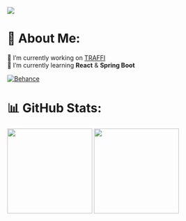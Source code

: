 ![](https://skillicons.dev/icons?i=cs,c,java,html,css,mysql,react,net,npm,git,github,ps,pr,blender,figma&perline=20#gh-dark-mode-only)

<!--[![C#](https://img.shields.io/badge/c%23-%23239120.svg?style=for-the-badge&logo=csharp&logoColor=white)](https://www.youtube.com/watch?v=dQw4w9WgXcQ)
[![Java](https://img.shields.io/badge/java-%23ED8B00.svg?style=for-the-badge&logo=openjdk&logoColor=white)](https://www.youtube.com/watch?v=dQw4w9WgXcQ)
[![C](https://img.shields.io/badge/c-%2300599C.svg?style=for-the-badge&logo=c&logoColor=white)](https://www.youtube.com/watch?v=dQw4w9WgXcQ)
[![HTML5](https://img.shields.io/badge/html5-%23E34F26.svg?style=for-the-badge&logo=html5&logoColor=white)](https://www.youtube.com/watch?v=dQw4w9WgXcQ)
[![CSS3](https://img.shields.io/badge/css3-%231572B6.svg?style=for-the-badge&logo=css3&logoColor=white)](https://www.youtube.com/watch?v=dQw4w9WgXcQ)
[![MySQL](https://img.shields.io/badge/mysql-4479A1.svg?style=for-the-badge&logo=mysql&logoColor=white)](https://www.youtube.com/watch?v=dQw4w9WgXcQ)
[![React](https://img.shields.io/badge/react-%2320232a.svg?style=for-the-badge&logo=react&logoColor=%2361DAFB)](https://www.youtube.com/watch?v=dQw4w9WgXcQ)
[![.Net](https://img.shields.io/badge/.NET-5C2D91?style=for-the-badge&logo=.net&logoColor=white)](https://www.youtube.com/watch?v=dQw4w9WgXcQ)
[![NodeJS](https://img.shields.io/badge/node.js-6DA55F?style=for-the-badge&logo=node.js&logoColor=white)](https://www.youtube.com/watch?v=dQw4w9WgXcQ)
[![NPM](https://img.shields.io/badge/NPM-%23CB3837.svg?style=for-the-badge&logo=npm&logoColor=white)](https://www.youtube.com/watch?v=dQw4w9WgXcQ)
[![Windows Terminal](https://img.shields.io/badge/Windows%20Terminal-%234D4D4D.svg?style=for-the-badge&logo=windows-terminal&logoColor=white)](https://www.youtube.com/watch?v=dQw4w9WgXcQ)
[![Git](https://img.shields.io/badge/git-%23F05033.svg?style=for-the-badge&logo=git&logoColor=white)](https://www.youtube.com/watch?v=dQw4w9WgXcQ)
[![GitHub](https://img.shields.io/badge/github-%23121011.svg?style=for-the-badge&logo=github&logoColor=white)](https://www.youtube.com/watch?v=dQw4w9WgXcQ)
[![Adobe Photoshop](https://img.shields.io/badge/adobe%20photoshop-%2331A8FF.svg?style=for-the-badge&logo=adobe%20photoshop&logoColor=white)](https://www.youtube.com/watch?v=dQw4w9WgXcQ)
[![Adobe Premiere Pro](https://img.shields.io/badge/Adobe%20Premiere%20Pro-9999FF.svg?style=for-the-badge&logo=Adobe%20Premiere%20Pro&logoColor=white)](https://www.youtube.com/watch?v=dQw4w9WgXcQ)
[![Adobe Lightroom](https://img.shields.io/badge/Adobe%20Lightroom-31A8FF.svg?style=for-the-badge&logo=Adobe%20Lightroom&logoColor=white)](https://www.youtube.com/watch?v=dQw4w9WgXcQ)
[![Blender](https://img.shields.io/badge/blender-%23F5792A.svg?style=for-the-badge&logo=blender&logoColor=white)](https://www.youtube.com/watch?v=dQw4w9WgXcQ)
[![Figma](https://img.shields.io/badge/figma-%23F24E1E.svg?style=for-the-badge&logo=figma&logoColor=white)](https://www.youtube.com/watch?v=dQw4w9WgXcQ)-->

# 💫 About Me:
🔭 I’m currently working on [TRAFFI](https://github.com/Shalev-Aviv/TRAFFI)<br>🌱 I’m currently learning **React** & **Spring Boot**<br>

[![Behance](https://img.shields.io/badge/Behance-1769ff?logo=behance&logoColor=white)](https://www.behance.net/shalev3)


# 📊 GitHub Stats:
<a href="https://www.youtube.com/watch?v=dQw4w9WgXcQ"><img src="https://github-readme-stats.vercel.app/api?username=Shalev-Aviv&theme=holi&hide_border=false&include_all_commits=false&count_private=false" height="195"></a>
<a href="https://www.youtube.com/watch?v=dQw4w9WgXcQ"><img src="https://github-readme-stats.vercel.app/api/top-langs/?username=Shalev-Aviv&theme=holi&hide_border=false&include_all_commits=false&count_private=false&layout=compact" height="195"></a>

<!-- Used these sites & repos to decorate the README -->
<!-- https://gprm.itsvg.in -->
<!-- https://github.com/tandpfun/skill-icons?tab=readme-ov-file#icons-list -->
